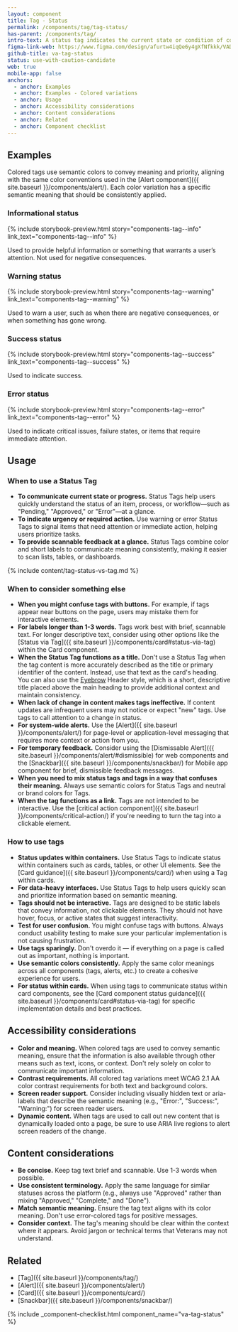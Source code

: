 ```yaml
---
layout: component
title: Tag - Status
permalink: /components/tag/tag-status/
has-parent: /components/tag/
intro-text: A status tag indicates the current state or condition of content, processes, or items.
figma-link-web: https://www.figma.com/design/afurtw4iqQe6y4gXfNfkkk/VADS-Component-Library?node-id=39019-83
github-title: va-tag-status
status: use-with-caution-candidate
web: true
mobile-app: false
anchors:
  - anchor: Examples
  - anchor: Examples - Colored variations
  - anchor: Usage
  - anchor: Accessibility considerations
  - anchor: Content considerations
  - anchor: Related
  - anchor: Component checklist
---
```


## Examples

Colored tags use semantic colors to convey meaning and priority, aligning with the same color conventions used in the [Alert component]({{ site.baseurl }}/components/alert/). Each color variation has a specific semantic meaning that should be consistently applied.

### Informational status

{% include storybook-preview.html story="components-tag--info" link_text="components-tag--info" %}

Used to provide helpful information or something that warrants a user’s attention. Not used for negative consequences.

### Warning status

{% include storybook-preview.html story="components-tag--warning" link_text="components-tag--warning" %}

Used to warn a user, such as when there are negative consequences, or when something has gone wrong.

### Success status

{% include storybook-preview.html story="components-tag--success" link_text="components-tag--success" %}

Used to indicate success.

### Error status

{% include storybook-preview.html story="components-tag--error" link_text="components-tag--error" %}

Used to indicate critical issues, failure states, or items that require immediate attention.

## Usage

### When to use a Status Tag

* **To communicate current state or progress.** Status Tags help users quickly understand the status of an item, process, or workflow—such as "Pending," "Approved," or "Error"—at a glance.
* **To indicate urgency or required action.** Use warning or error Status Tags to signal items that need attention or immediate action, helping users prioritize tasks.
* **To provide scannable feedback at a glance.** Status Tags combine color and short labels to communicate meaning consistently, making it easier to scan lists, tables, or dashboards.

{% include content/tag-status-vs-tag.md %}

### When to consider something else

* **When you might confuse tags with buttons.** For example, if tags appear near buttons on the page, users may mistake them for interactive elements.
* **For labels longer than 1-3 words.** Tags work best with brief, scannable text. For longer descriptive text, consider using other options like the [Status via Tag]({{ site.baseurl }}/components/card#status-via-tag) within the Card component.
* **When the Status Tag functions as a title.** Don't use a Status Tag when the tag content is more accurately described as the title or primary identifier of the content. Instead, use that text as the card's heading. You can also use the [Eyebrow](https://design.va.gov/foundation/typography#eyebrow) Header style, which is a short, descriptive title placed above the main heading to provide additional context and maintain consistency.
* **When lack of change in content makes tags ineffective.** If content updates are infrequent users may not notice or expect "new" tags. Use tags to call attention to a change in status.
* **For system-wide alerts.** Use the [Alert]({{ site.baseurl }}/components/alert/) for page-level or application-level messaging that requires more context or action from you.
* **For temporary feedback.** Consider using the [Dismissable Alert]({{ site.baseurl }}/components/alert/#dismissible) for web components and the [Snackbar]({{ site.baseurl }}/components/snackbar/) for Mobile app component for brief, dismissible feedback messages.
* **When you need to mix status tags and tags in a way that confuses their meaning.** Always use semantic colors for Status Tags and neutral or brand colors for Tags.
* **When the tag functions as a link.** Tags are not intended to be interactive. Use the [critical action component]({{ site.baseurl }}/components/critical-action/) if you're needing to turn the tag into a clickable element.
### How to use tags

* **Status updates within containers.** Use Status Tags to indicate status within containers such as cards, tables, or other UI elements. See the [Card guidance]({{ site.baseurl }}/components/card/) when using a Tag within cards.
* **For data-heavy interfaces.** Use Status Tags to help users quickly scan and prioritize information based on semantic meaning.
* **Tags should not be interactive.** Tags are designed to be static labels that convey information, not clickable elements. They should not have hover, focus, or active states that suggest interactivity.
* **Test for user confusion.** You might confuse tags with buttons. Always conduct usability testing to make sure your particular implementation is not causing frustration.
* **Use tags sparingly.** Don't overdo it — if everything on a page is called out as important, nothing is important.
* **Use semantic colors consistently.** Apply the same color meanings across all components (tags, alerts, etc.) to create a cohesive experience for users.
* **For status within cards.** When using tags to communicate status within card components, see the [Card component status guidance]({{ site.baseurl }}/components/card#status-via-tag) for specific implementation details and best practices.

## Accessibility considerations

* **Color and meaning.** When colored tags are used to convey semantic meaning, ensure that the information is also available through other means such as text, icons, or context. Don't rely solely on color to communicate important information.
* **Contrast requirements.** All colored tag variations meet WCAG 2.1 AA color contrast requirements for both text and background colors.
* **Screen reader support.** Consider including visually hidden text or aria-labels that describe the semantic meaning (e.g., "Error:", "Success:", "Warning:") for screen reader users.
* **Dynamic content.** When tags are used to call out new content that is dynamically loaded onto a page, be sure to use ARIA live regions to alert screen readers of the change.

## Content considerations

* **Be concise.** Keep tag text brief and scannable. Use 1-3 words when possible.
* **Use consistent terminology.** Apply the same language for similar statuses across the platform (e.g., always use "Approved" rather than mixing "Approved," "Complete," and "Done").
* **Match semantic meaning.** Ensure the tag text aligns with its color meaning. Don't use error-colored tags for positive messages.
* **Consider context.** The tag's meaning should be clear within the context where it appears. Avoid jargon or technical terms that Veterans may not understand.

## Related

* [Tag]({{ site.baseurl }}/components/tag/)
* [Alert]({{ site.baseurl }}/components/alert/)
* [Card]({{ site.baseurl }}/components/card/)
* [Snackbar]({{ site.baseurl }}/components/snackbar/)

{% include _component-checklist.html component_name="va-tag-status" %}
